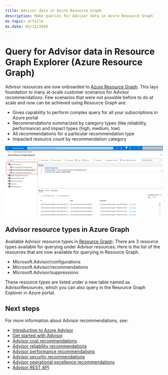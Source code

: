 ```yaml
---
title: Advisor data in Azure Resource Graph
description: Make queries for Advisor data in Azure Resource Graph
ms.topic: article
ms.date: 03/12/2020
---
```


# Query for Advisor data in Resource Graph Explorer (Azure Resource Graph)

Advisor resources are now onboarded to [Azure Resource Graph](https://azure.microsoft.com/features/resource-graph/). This lays foundation to many at-scale customer scenarios for Advisor recommendations. Few scenarios that were not possible before to do at scale and now can be achieved using Resource Graph are:
* Gives capability to perform complex query for all your subscriptions in Azure portal
* Recommendations summarized by category types (like reliability, performance)  and impact types (high, medium, low)
* All recommendations for a particular recommendation type
* Impacted resource count by recommendation category

![Advisor in Azure resource graph explorer](./media/azure-resource-graph-1.png)  


## Advisor resource types in Azure Graph

Available Advisor resource types in [Resource Graph](/azure/governance/resource-graph/):
There are 3 resource types available for querying under Advisor resources. Here is the list of the resources that are now available for querying in Resource Graph.
* Microsoft.Advisor/configurations
* Microsoft.Advisor/recommendations
* Microsoft.Advisor/suppressions

These resource types are listed under a new table named as AdvisorResources, which you can also query in the Resource Graph Explorer in Azure portal.


## Next steps

For more information about Advisor recommendations, see:
* [Introduction to Azure Advisor](advisor-overview.md)
* [Get started with Advisor](advisor-get-started.md)
* [Advisor cost recommendations](advisor-cost-recommendations.md)
* [Advisor reliability recommendations](advisor-high-availability-recommendations.md)
* [Advisor performance recommendations](advisor-performance-recommendations.md)
* [Advisor security recommendations](advisor-security-recommendations.md)
* [Advisor operational excellence recommendations](advisor-operational-excellence-recommendations.md)
* [Advisor REST API](/rest/api/advisor/)
